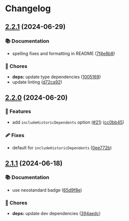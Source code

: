 # Changelog

## [2.2.1](https://github.com/voxpelli/list-dependents/compare/v2.2.0...v2.2.1) (2024-06-29)


### 📚 Documentation

* spelling fixes and formatting in README ([7f4e8b8](https://github.com/voxpelli/list-dependents/commit/7f4e8b827c066def5f2edc72ede4647282879f5c))


### 🧹 Chores

* **deps:** update type dependencies ([1005169](https://github.com/voxpelli/list-dependents/commit/1005169e889a3f94bc1c74f220c381fcfb995dc7))
* update linting ([d72ca92](https://github.com/voxpelli/list-dependents/commit/d72ca92563ff5f75d33ddc13ff97e522543b520e))

## [2.2.0](https://github.com/voxpelli/list-dependents/compare/v2.1.1...v2.2.0) (2024-06-20)


### 🌟 Features

* add `includeHistoricDependents` option ([#21](https://github.com/voxpelli/list-dependents/issues/21)) ([cc0bb45](https://github.com/voxpelli/list-dependents/commit/cc0bb45d28c6de1bb03b46c8ba57cc6377f4b4b2))


### 🩹 Fixes

* default for `includeHistoricDependents` ([0ee772b](https://github.com/voxpelli/list-dependents/commit/0ee772b570f31a4156884da392287587b4f9971b))

## [2.1.1](https://github.com/voxpelli/list-dependents/compare/v2.1.0...v2.1.1) (2024-06-18)


### 📚 Documentation

* use neostandard badge ([65d9f8e](https://github.com/voxpelli/list-dependents/commit/65d9f8e4c04cce9aebb0da5220348d8a7fab9d95))


### 🧹 Chores

* **deps:** update dev dependencies ([394aedc](https://github.com/voxpelli/list-dependents/commit/394aedc5f4affd8404b0a5ea690c7242b163b78f))

